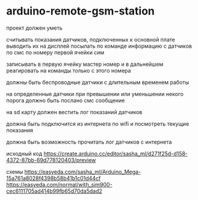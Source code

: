 # arduino-remote-gsm-station
проект должен уметь 

считывать показания датчиков, подключенных к основной плате
выводить их на дисплей
посылать по команде информацию с датчиков по смс по номеру первой ячейки сим

записывать в первую ячейку мастер номер и в дальнейшем реагировать на команды только с этого номера

должны быть беспроводные датчики с длительным временем работы

на определенные датчики при превышении или уменьшении некого порога должно быть послано смс сообщение

на sd карту должен вестить лог показаний датчиков

должна быть подключится из интернета по wifi и посмотреть текущие показания

должна быть возможность прочитать лог датчиков с интернета

исходный код
https://create.arduino.cc/editor/sasha_ml/d271f25d-d158-4372-87bb-69d778120403/preview

схемы
https://easyeda.com/sasha_ml/Arduino_Mega-15a761a8028f4398b58b41b1c01d44cf
https://easyeda.com/normal/with_sim900-cec6111705ad414b99fb65d70da5dad2




